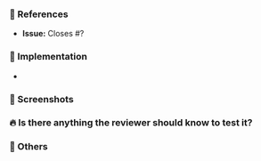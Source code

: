 ### :pushpin: References

* **Issue:** Closes #?

### :memo: Implementation

-

### :art: Screenshots


### :fire: Is there anything the reviewer should know to test it?


### :bookmark_tabs: Others

